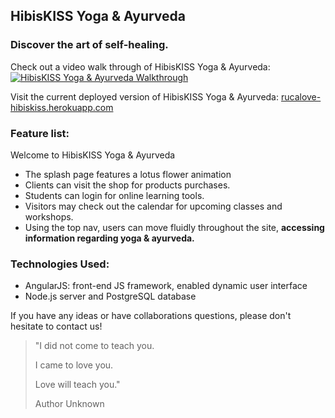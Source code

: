 ## HibisKISS Yoga & Ayurveda
### Discover the art of self-healing.

Check out a video walk through of HibisKISS Yoga & Ayurveda:
[![HibisKISS Yoga & Ayurveda Walkthrough](client/src/img/youtube_screenshot.png)](https://www.youtube.com/)

Visit the current deployed version of HibisKISS Yoga & Ayurveda: [rucalove-hibiskiss.herokuapp.com](rucalove-hibiskiss.herokuapp.com)

###  Feature list:

 Welcome to HibisKISS Yoga & Ayurveda
 * The splash page features a lotus flower animation
 * Clients can visit the shop for products purchases.
 * Students can login for online learning tools.
 * Visitors may check out the calendar for upcoming classes and workshops.
 * Using the top nav, users can move fluidly throughout the site, **accessing information regarding yoga & ayurveda.**

### Technologies Used:
* AngularJS: front-end JS framework, enabled dynamic user interface
* Node.<span>js server and PostgreSQL database

If you have any ideas or have collaborations questions, please don't hesitate to
contact us!

>"I did not come to teach you.
>
>I came to love you.
>
>Love will teach you."
>
> Author Unknown
